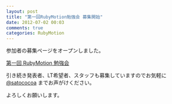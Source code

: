 ```yaml
---
layout: post
title: "第一回RubyMotion勉強会 募集開始"
date: 2012-07-02 00:03
comments: true
categories: RubyMotion
---
```

参加者の募集ページをオープンしました。

[第一回 RubyMotion 勉強会](http://connpass.com/event/665/)

引き続き発表者、LT希望者、スタッフも募集していますのでお気軽に [@satococoa](https://twitter.com/satococoa) までお声がけください。

よろしくお願いします。